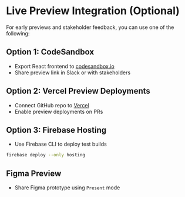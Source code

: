 
# Live Preview Integration (Optional)

For early previews and stakeholder feedback, you can use one of the following:

## Option 1: CodeSandbox
- Export React frontend to [codesandbox.io](https://codesandbox.io/)
- Share preview link in Slack or with stakeholders

## Option 2: Vercel Preview Deployments
- Connect GitHub repo to [Vercel](https://vercel.com/)
- Enable preview deployments on PRs

## Option 3: Firebase Hosting
- Use Firebase CLI to deploy test builds
```bash
firebase deploy --only hosting
```

## Figma Preview
- Share Figma prototype using `Present` mode
